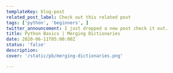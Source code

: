 ```yaml
---
templateKey: blog-post
related_post_label: Check out this related post
tags: ['python', 'beginners', ]
twitter_announcement: I just dropped a new post check it out.
title: Python Basics | Merging Dictionaries
date: 2020-06-11T05:00:00Z
status: 'false'
description:
cover: '/static/pb/merging-dictionaries.png'

---
```


<!--
<p style='text-align: center'>
<a href='https://waylonwalker.com/merging-dictionaries'>
  <img
    style='width:500px; max-width:80%; margin: auto;'
    src="https://waylonwalker.com/merging-dictionaries.png"
    alt="Read more from the Python Basics | Merging Dictionaries article"
  />
  </a>
</p>

-->
